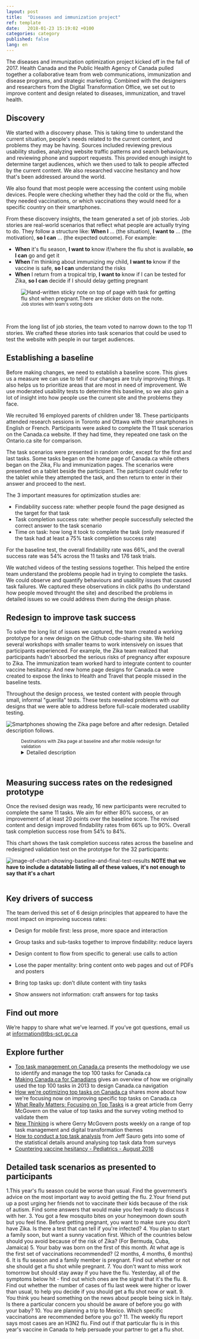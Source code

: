 ```yaml
---
layout: post
title:  "Diseases and immunization project"
ref: template
date:   2018-01-23 15:19:02 +0100
categories: category
published: false
lang: en
---
```


The diseases and immunization optimization project kicked off in the fall of 2017. Health Canada and the Public Health Agency of Canada pulled together a collaborative team from web communications, immunization and disease programs, and strategic marketing. Combined with the designers and researchers from the Digital Transformation Office, we set out to improve content and design related to diseases, immunization, and travel health. 

## Discovery

We started with a discovery phase. This is taking time to understand the current situation, people's needs related to the current content, and problems they may be having. Sources included reviewing previous usability studies, analyzing website traffic patterns and search behaviours, and reviewing phone and support requests. This provided enough insight to determine target audiences, which we then used to talk to people affected by the current content. We also researched vaccine hesitancy and how that's been addressed around the world. 

We also found that most people were accessing the content using mobile devices. People were checking whether they had the cold or the flu, when they needed vaccinations, or which vaccinations they would need for a specific country on their smartphones.  

From these discovery insights, the team generated a set of job stories. Job stories are real-world scenarios that reflect what people are actually trying to do. They follow a structure like: <strong>When I</strong> &hellip; (the situation), <strong>I want to</strong> &hellip; (the motivation), <strong>so I can</strong> &hellip; (the expected outcome). For example:

* **When** it's flu season, **I want to** know if/where the flu shot is available, **so I can** go and get it
* **When** I'm thinking about immunizing my child, **I want to** know if the vaccine is safe, **so I can** understand the risks
* **When** I return from a tropical trip, **I want to** know if I can be tested for Zika, **so I can** decide if I should delay getting pregnant

<figure>
<img class="img-responsive" alt="Hand-written sticky note on top of page with task for getting flu shot when pregnant.There are sticker dots on the note." src="/images/task_JTBD.jpg">
<figcaption><small>Job stories with team's voting dots</small></figcaption>
</figure><br>

From the long list of job stories, the team voted to narrow down to the top 11 stories. We crafted these stories into task scenarios that could be used to test the website with people in our target audiences. 

## Establishing a baseline 

Before making changes, we need to establish a baseline score. This gives us a measure we can use to tell if our changes are truly improving things. It also helps us to prioritize areas that are most in need of improvement. We use moderated usability tests to determine this baseline, so we also gain a lot of insight into how people use the current site and the problems they face. 

We recruited 16 employed parents of children under 18. These participants attended research sessions in Toronto and Ottawa with their smartphones in English or French. Participants were asked to complete the 11 task scenarios on the Canada.ca website. If they had time, they repeated one task on the Ontario.ca site for comparison. 

The task scenarios were presented in random order, except for the first and last tasks. Some tasks began on the home page of Canada.ca while others began on the Zika, Flu and immunization pages. The scenarios were presented on a tablet beside the participant. The participant could refer to the tablet while they attempted the task, and then return to enter in their answer and proceed to the next. 
 
The 3 important measures for optimization studies are:
* Findability success rate: whether people found the page designed as the target for that task
* Task completion success rate: whether people successfully selected the correct answer to the task scenario
* Time on task: how long it took to complete the task (only measured if the task had at least a 75% task completion success rate)

For the baseline test, the overall findability rate was 66%, and the overall success rate was 54% across the 11 tasks and 176 task trials. 

We watched videos of the testing sessions together. This helped the entire team understand the problems people had in trying to complete the tasks. We could observe and quantify behaviours and usability issues that caused task failures. We captured these observations in click paths (to understand how people moved throught the site) and described the problems in detailed issues so we could address them during the design phase.  

## Redesign to improve task success

To solve the long list of issues we captured, the team created a working prototype for a new design on the Github code-sharing site. We held several workshops with smaller teams to work intensively on issues that participants experienced. For example, the Zika team realized that participants hadn't absorbed the serious risks of pregnancy after exposure to Zika. The immunization team worked hard to integrate content to counter vaccine hesitancy. And new home page designs for Canada.ca were created to expose the links to Health and Travel that people missed in the baseline tests. 

Throughout the design process, we tested content with people through small, informal "guerilla" tests. These tests revealed problems with our designs that we were able to address before full-scale moderated usability testing. 

<img class="img-responsive" alt="Smartphones showing the Zika page before and after redesign. Detailed description follows." src="/images/zika_phones.png">
<figure>
<figcaption><small>Destinations with Zika page at baseline and after mobile redesign for validation</small></figcaption>
<details>
<summary>
Detailed description
</summary>
<p>
Two smartphones are shown with 2 different web pages. One is labelled "Baseline", the other "Redesign". In the "Baseline" page, the title is "Countries with recent or ongoing risk of Zika virus infection", followed by 2 long paragraphs of text that are too small to read. Following that is a list of countries beginning with "A", starting with Angola, Anguilla, Antigua and Barbuda, Argentina, and Aruba. An arrow points to the country list with an annotation "Too small to touch. Click to see answer.".</p>
<p>
In the "Redesign" page, the title is "Zika cirus: Destinations with risk of Zika". Below is a list of 6 links that are too small to read, one of which is highlighted. An arrow points to the highlighted link with the annotation "Tasks grouped together. Simplified title".</p>
<p>
Below that is a short paragraph of text too small to read, followed by a search box and a table showing countries with "No risk of Zika", "Low risk of Zika" or "High risk of Zika" next to them. An arrow points to the countries with an annotation "All countries listed. Answers in view."
</p>

</details>

</figure><br />


## Measuring success rates on the redesigned prototype

Once the revised design was ready, 16 new participants were recruited to complete the same 11 tasks. We aim for either 80% success, or an improvement of at least 20 points over the baseline score. The revised content and design improved findability rates from 66% up to 90%. Overall task completion success rose from 54% to 84%.   
 
 This chart shows the task completion success rates across the baseline and redesigned validation test on the prototype for the 32 participants:
 
 <div itemprop="text" class="" data="type-text">
      <div class="img-responsive center-block col-md-6">
          <span class=""><img src="../images/Baseline vs Validation Success results.JPG" alt="image-of-chart-showing-baseline-and-final-test-results">
       </span>
	   <strong>NOTE that we have to include a datatable listing all of these values, it's not enough to say that it's a chart</strong>
       </div>
<br>
 
 ## Key drivers of success 
 
 The team derived this set of 6 design principles that appeared to have the most impact on improving success rates: 
 
* Design for mobile first: less prose, more space and interaction

* Group tasks and sub-tasks together to improve findability: reduce layers

* Design content to flow from specific to general:  use calls to action

* Lose the paper mentality: bring content onto web pages and out of PDFs and posters

* Bring top tasks up: don’t dilute content with tiny tasks 

* Show answers not information: craft answers for top tasks

## Find out more

We’re happy to share what we’ve learned. If you’ve got questions, email us at information@tbs-sct.gc.ca

## Explore further

* [Top task management on Canada.ca]() presents the methodology we use to identify and manage the top 100 tasks for Canada.ca
* [Making Canada.ca for Canadians]() gives an overview of how we originally used the top 100 tasks in 2013 to design Canada.ca navigation
* [How we're optimizing top tasks on Canada.ca](https://canada-ca.github.io/category/2017/08/21/optimization-overview.html) shares more about how we're focusing now on improving specific top tasks on Canada.ca
* [What Really Matters: Focusing on Top Tasks](https://alistapart.com/article/what-really-matters-focusing-on-top-tasks) is a great article from Gerry McGovern on the value of top tasks and the survey voting method to validate them
* [New Thinking](http://gerrymcgovern.com/new-thinking/) is where Gerry McGovern posts weekly on a range of top task management and digital transformation themes 
* [How to conduct a top task analysis](https://measuringu.com/top-tasks/) from Jeff Sauro gets into some of the statistical details around analysing top task data from surveys
* [Countering vaccine hesitancy - Pediatrics - August 2016](http://pediatrics.aappublications.org/content/early/2016/08/25/peds.2016-2146)

## Detailed task scenarios as presented to participants

<!-- Do we really want to have to maintain this survey forever...? 
You can try out the scenario display process and tasks yourself (select that you are doing the tasks at the Akendi Office) at this SurveyGizmo link: http://ca.surveygizmo.com/s3/50011188/Health-task-display-v1 EN http://ca.surveygizmo.com/s3/50011188/sante-v1 FR -->

1.This year's flu season could be worse than usual. Find the government’s advice on the most important way to avoid getting the flu. 
2.Your friend put up a post urging her friends not to vaccinate their kids because of the risk of autism. Find some answers that would make you feel ready to discuss it with her.
3. You got a few mosquito bites on your honeymoon down south but you feel fine. Before getting pregnant, you want to make sure you don’t have Zika. Is there a test that can tell if you're infected? 
4. You plan to start a family soon, but want a sunny vacation first. Which of the countries below should you avoid because of the risk of Zika? (For Bermuda, Cuba, Jamaica)
5. Your baby was born on the first of this month. At what age is the first set of vaccinations recommended? (2 months, 4 months, 6 months)
6. It is flu season and a family member is pregnant. Find out whether or not she should get a flu shot while pregnant. 
7. You don't want to miss work tomorrow but should stay away if you have the flu. Yesterday, all of the symptoms below hit - find out which ones are the signal that it's the flu.
8. Find out whether the number of cases of flu last week were higher or lower than usual, to help you decide if you should get a flu shot now or wait.
9. You think you heard something on the news about people being sick in Italy. Is there a particular concern you should be aware of before you go with your baby?
10. You are planning a trip to Mexico. Which specific vaccinations are recommended before you go?
11. The weekly flu report says most cases are an H3N2 flu. Find out if that particular flu is in this year's vaccine in Canada to help persuade your partner to get a flu shot.


